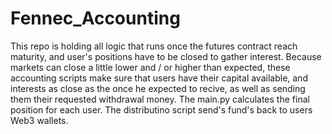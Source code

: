 # Fennec_Accounting
This repo is holding all logic that runs once the futures contract reach maturity, and user's positions have to be closed to gather interest.
Because markets can close a little lower and / or higher than expected, these accounting scripts make sure that users have their capital available, 
and interests as close as the once he expected to recive, as well as sending them their requested withdrawal money.
The main.py calculates the final position for each user. 
The distributino script send's fund's back to users Web3 wallets.
